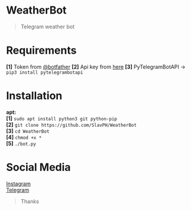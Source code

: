 # WeatherBot
>Telegram weather bot

# Requirements
**[1]** Token from [@botfather](https://t.me/botfather)
**[2]** Api key from [here](https://openweathermap.org)
**[3]** PyTelegramBotAPI -> `pip3 install pytelegrambotapi`

# Installation
**apt:**                                  
**[1]** `sudo apt install python3 git python-pip`                                
**[2]** `git clone https://github.com/SlavPH/WeatherBot`                                             
**[3]** `cd WeatherBot`                                              
**[4]** `chmod +x *`                                     
**[5]** `./bot.py`                  


# Social Media
[Instagram](https://instagram.com/theslavph)                                                
[Telegram](https://telegram.me/theslavph)

> Thanks 
